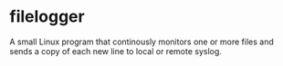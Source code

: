 filelogger
==========
A small Linux program that continously monitors one or more files
and sends a copy of each new line to local or remote syslog. 
